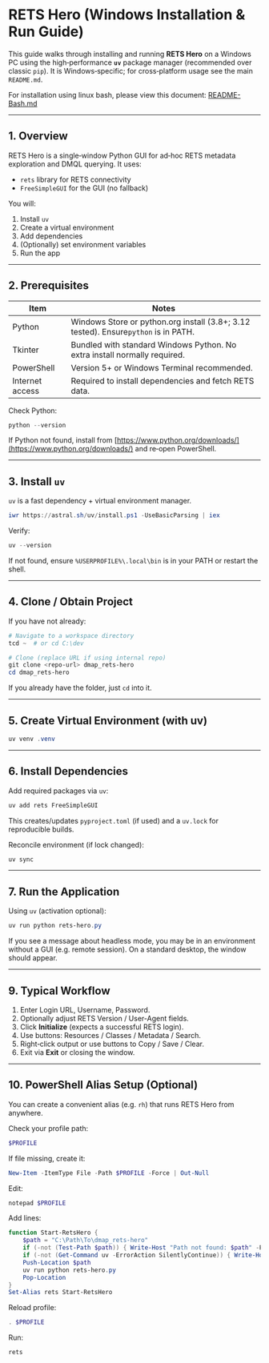 # RETS Hero (Windows Installation & Run Guide)

This guide walks through installing and running **RETS Hero** on a Windows PC using the high‑performance **`uv`** package manager (recommended over classic `pip`). It is Windows‑specific; for cross‑platform usage see the main `README.md`.

For installation using linux bash, please view this document: [README-Bash.md](https://github.com/KWRI/dmap_rets-hero/blob/main/README-Bash.md)

---

## 1. Overview

RETS Hero is a single‑window Python GUI for ad‑hoc RETS metadata exploration and DMQL querying. It uses:

* `rets` library for RETS connectivity
* `FreeSimpleGUI` for the GUI (no fallback)

You will:

1. Install `uv`
2. Create a virtual environment
3. Add dependencies
4. (Optionally) set environment variables
5. Run the app

---

## 2. Prerequisites


| Item            | Notes                                                                               |
| ----------------- | ------------------------------------------------------------------------------------- |
| Python          | Windows Store or python.org install (3.8+; 3.12 tested). Ensure`python` is in PATH. |
| Tkinter         | Bundled with standard Windows Python. No extra install normally required.           |
| PowerShell      | Version 5+ or Windows Terminal recommended.                                         |
| Internet access | Required to install dependencies and fetch RETS data.                               |

Check Python:

```PowerShell
python --version
```

If Python not found, install from [https://www.python.org/downloads/](https://www.python.org/downloads/) and re‑open PowerShell.

---

## 3. Install `uv`

`uv` is a fast dependency + virtual environment manager.

```PowerShell
iwr https://astral.sh/uv/install.ps1 -UseBasicParsing | iex
```

Verify:

```PowerShell
uv --version
```

If not found, ensure `%USERPROFILE%\.local\bin` is in your PATH or restart the shell.

---

## 4. Clone / Obtain Project

If you have not already:

```PowerShell
# Navigate to a workspace directory
tcd ~  # or cd C:\dev

# Clone (replace URL if using internal repo)
git clone <repo-url> dmap_rets-hero
cd dmap_rets-hero
```

If you already have the folder, just `cd` into it.

---

## 5. Create Virtual Environment (with uv)

```PowerShell
uv venv .venv
```

---

## 6. Install Dependencies

Add required packages via `uv`:

```PowerShell
uv add rets FreeSimpleGUI
```

This creates/updates `pyproject.toml` (if used) and a `uv.lock` for reproducible builds.

Reconcile environment (if lock changed):

```PowerShell
uv sync
```

---

## 7. Run the Application

Using `uv` (activation optional):

```PowerShell
uv run python rets-hero.py
```

If you see a message about headless mode, you may be in an environment without a GUI (e.g. remote session). On a standard desktop, the window should appear.

---

## 9. Typical Workflow

1. Enter Login URL, Username, Password.
2. Optionally adjust RETS Version / User-Agent fields.
3. Click **Initialize** (expects a successful RETS login).
4. Use buttons: Resources / Classes / Metadata / Search.
5. Right‑click output or use buttons to Copy / Save / Clear.
6. Exit via **Exit** or closing the window.

---

## 10.  PowerShell Alias Setup (Optional)

You can create a convenient alias (e.g. `rh`) that runs RETS Hero from anywhere.

Check your profile path:

```PowerShell
$PROFILE
```

If file missing, create it:

```PowerShell
New-Item -ItemType File -Path $PROFILE -Force | Out-Null
```

Edit:

```PowerShell
notepad $PROFILE
```

Add lines:

```PowerShell
function Start-RetsHero {
	$path = "C:\Path\To\dmap_rets-hero"
	if (-not (Test-Path $path)) { Write-Host "Path not found: $path" -ForegroundColor Red; return }
	if (-not (Get-Command uv -ErrorAction SilentlyContinue)) { Write-Host "uv not installed" -ForegroundColor Yellow; return }
	Push-Location $path
	uv run python rets-hero.py
	Pop-Location
}
Set-Alias rets Start-RetsHero
```

Reload profile:

```PowerShell
. $PROFILE
```

Run:

```PowerShell
rets
```

